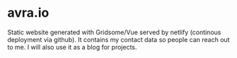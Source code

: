 # avra.io

Static website generated with Gridsome/Vue served by netlify (continous deployment via github). It contains my contact data so people can reach out to me. I will also use it as a blog for projects.
